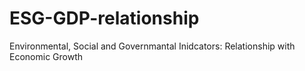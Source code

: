 # ESG-GDP-relationship
Environmental, Social and Governmantal Inidcators: Relationship with Economic Growth
